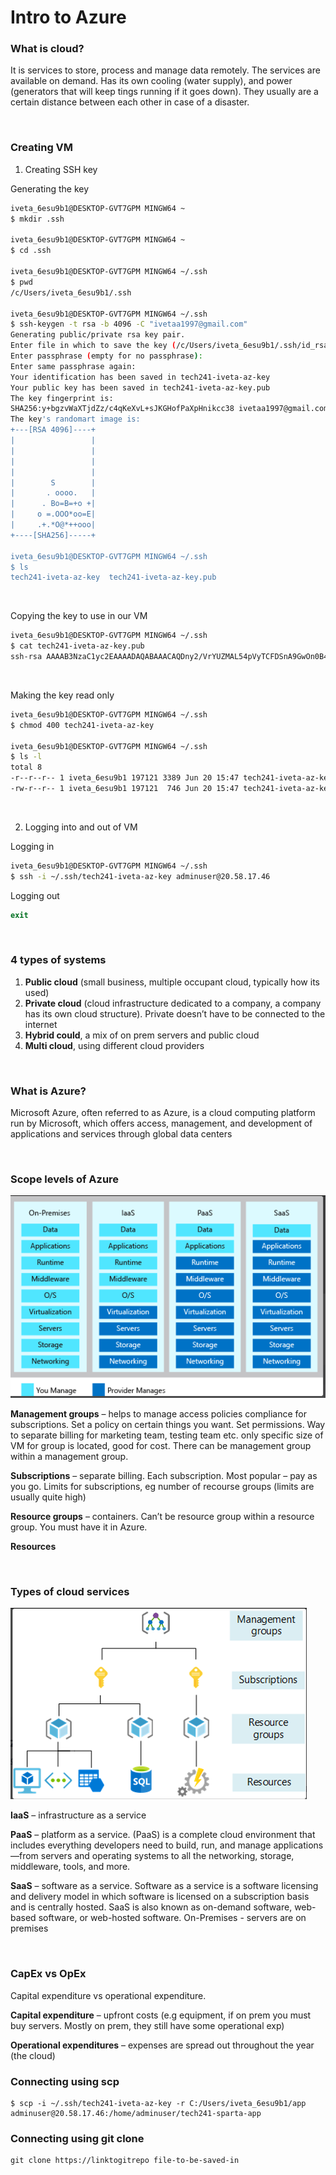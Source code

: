 # Intro to Azure

### What is cloud?
It is services to store, process and manage data remotely. The services are available on demand. Has its own cooling (water supply), and power (generators that will keep tings running if it goes down). They usually are a certain distance between each other in case of a disaster.


<br />

### Creating VM

1. Creating SSH key

Generating the key

``` bash
iveta_6esu9b1@DESKTOP-GVT7GPM MINGW64 ~
$ mkdir .ssh

iveta_6esu9b1@DESKTOP-GVT7GPM MINGW64 ~
$ cd .ssh

iveta_6esu9b1@DESKTOP-GVT7GPM MINGW64 ~/.ssh
$ pwd
/c/Users/iveta_6esu9b1/.ssh

iveta_6esu9b1@DESKTOP-GVT7GPM MINGW64 ~/.ssh
$ ssh-keygen -t rsa -b 4096 -C "ivetaa1997@gmail.com"
Generating public/private rsa key pair.
Enter file in which to save the key (/c/Users/iveta_6esu9b1/.ssh/id_rsa): tech241-iveta-az-key
Enter passphrase (empty for no passphrase):
Enter same passphrase again:
Your identification has been saved in tech241-iveta-az-key
Your public key has been saved in tech241-iveta-az-key.pub
The key fingerprint is:
SHA256:y+bgzvWaXTjdZz/c4qKeXvL+sJKGHofPaXpHnikcc38 ivetaa1997@gmail.com
The key's randomart image is:
+---[RSA 4096]----+
|                 |
|                 |
|                 |
|                 |
|        S        |
|       . oooo.   |
|      . Bo=B=+o +|
|     o =.OOO*oo=E|
|     .+.*O@*++ooo|
+----[SHA256]-----+

iveta_6esu9b1@DESKTOP-GVT7GPM MINGW64 ~/.ssh
$ ls
tech241-iveta-az-key  tech241-iveta-az-key.pub
```

<br />


 Copying the key to use in our VM
 
 ```bash
iveta_6esu9b1@DESKTOP-GVT7GPM MINGW64 ~/.ssh
$ cat tech241-iveta-az-key.pub
ssh-rsa AAAAB3NzaC1yc2EAAAADAQABAAACAQDny2/VrYUZMAL54pVyTCFDSnA9GwOn0B46XlmFa+LNZP8SuKkTxzT/nyC9eO/cBU8qqeZdZm29T+3l4pUNxMNb9gCAl1BLOsMnHX60rdv1HENCBjsg+OW53NgAsQcMPIx4+Zo2NJ1mUouLzXMf0LF+2eGXlGg0pxXPElS0alBIa/P/4FBGwt/J9TL90A/VAf0fmnV9fC0z4Alc/PN2Ig3VXKUFnlbRHtcTITF+mp+fNEOwWw2y6fHOG93ipcbjXkuKJTkcVcWOYenI65av1zCqydUu7ydsVFdY5LhbphsC5y++U5m/3cAPkVD7jNlCZhdjujqIL1LnwwzKgOdGFFicSf/ez+001ktJqfvmx7jmcE0aNPQ== ivetaa1997@gmail.com

 ```

<br />

Making the key read only 

```bash
iveta_6esu9b1@DESKTOP-GVT7GPM MINGW64 ~/.ssh
$ chmod 400 tech241-iveta-az-key

iveta_6esu9b1@DESKTOP-GVT7GPM MINGW64 ~/.ssh
$ ls -l
total 8
-r--r--r-- 1 iveta_6esu9b1 197121 3389 Jun 20 15:47 tech241-iveta-az-key
-rw-r--r-- 1 iveta_6esu9b1 197121  746 Jun 20 15:47 tech241-iveta-az-key.pub

```

<br />

2. Logging into and out of VM

Logging in

```bash
iveta_6esu9b1@DESKTOP-GVT7GPM MINGW64 ~/.ssh
$ ssh -i ~/.ssh/tech241-iveta-az-key adminuser@20.58.17.46

```

Logging out

```PowerShell
exit
```


<br />

### 4 types of systems
1.	**Public cloud** (small business, multiple occupant cloud, typically how its used)
2.	**Private cloud** (cloud infrastructure dedicated to a company, a company has its own cloud structure). Private doesn’t have to be connected to the internet
3.	**Hybrid could**, a mix of on prem servers and public cloud
4.	**Multi cloud**, using different cloud providers 

<br />


### What is Azure?
Microsoft Azure, often referred to as Azure, is a cloud computing platform run by Microsoft, which offers access, management, and development of applications and services through global data centers

<br />


### Scope levels of Azure

![Scope levels img](Screenshot_5.png)

**Management groups** – helps to manage access policies compliance for subscriptions. Set a policy on certain things you want. Set permissions. Way to separate billing for marketing team, testing team etc. only specific size of VM for group is located, good for cost. There can be management group within a management group.

**Subscriptions** – separate billing. Each subscription. Most popular – pay as you go. Limits for subscriptions, eg number of recourse groups (limits are usually quite high)

**Resource groups** – containers.  Can’t be resource group within a resource group. You must have it in Azure.

**Resources**

<br />



### Types of cloud services 

![Types of services img](Screenshot_6.png)

**IaaS** – infrastructure as a service

**PaaS** – platform as a service. (PaaS) is a complete cloud environment that includes everything developers need to build, run, and manage applications—from servers and operating systems to all the networking, storage, middleware, tools, and more.

**SaaS** – software as a service. Software as a service is a software licensing and delivery model in which software is licensed on a subscription basis and is centrally hosted. SaaS is also known as on-demand software, web-based software, or web-hosted software.
On-Premises - servers are on premises

<br />


### CapEx vs OpEx
Capital expenditure vs operational expenditure.

**Capital expenditure** – upfront costs (e.g equipment, if on prem you must buy servers. Mostly on prem, they still have some operational exp)

**Operational expenditures** – expenses are spread out throughout the year (the cloud)


### Connecting using scp

```
$ scp -i ~/.ssh/tech241-iveta-az-key -r C:/Users/iveta_6esu9b1/app adminuser@20.58.17.46:/home/adminuser/tech241-sparta-app
```

### Connecting using git clone

```
git clone https://linktogitrepo file-to-be-saved-in
```